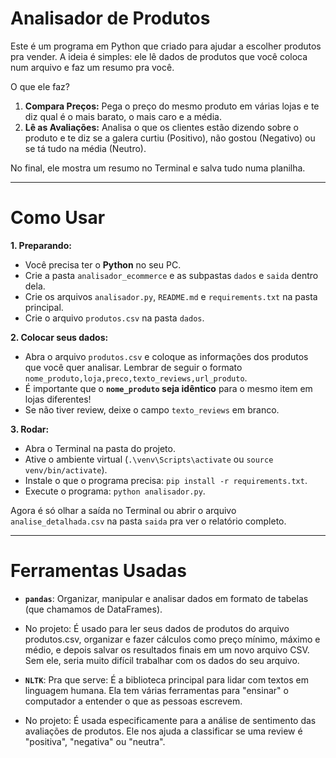 # Analisador de Produtos

Este é um programa em Python que criado para ajudar a escolher produtos pra vender. A ideia é simples: ele lê dados de produtos que você coloca num arquivo e faz um resumo pra você.

O que ele faz?

1.  **Compara Preços:** Pega o preço do mesmo produto em várias lojas e te diz qual é o mais barato, o mais caro e a média.
2.  **Lê as Avaliações:** Analisa o que os clientes estão dizendo sobre o produto e te diz se a galera curtiu (Positivo), não gostou (Negativo) ou se tá tudo na média (Neutro).

No final, ele mostra um resumo no Terminal e salva tudo numa planilha.

---

# Como Usar

**1. Preparando:**

* Você precisa ter o **Python** no seu PC.
* Crie a pasta `analisador_ecommerce` e as subpastas `dados` e `saida` dentro dela.
* Crie os arquivos `analisador.py`, `README.md` e `requirements.txt` na pasta principal.
* Crie o arquivo `produtos.csv` na pasta `dados`.

**2. Colocar seus dados:**

* Abra o arquivo `produtos.csv` e coloque as informações dos produtos que você quer analisar. Lembrar de seguir o formato `nome_produto,loja,preco,texto_reviews,url_produto`.
* É importante que o **`nome_produto` seja idêntico** para o mesmo item em lojas diferentes!
* Se não tiver review, deixe o campo `texto_reviews` em branco.

**3. Rodar:**

* Abra o Terminal na pasta do projeto.
* Ative o ambiente virtual (`.\venv\Scripts\activate` ou `source venv/bin/activate`).
* Instale o que o programa precisa: `pip install -r requirements.txt`.
* Execute o programa: `python analisador.py`.

Agora é só olhar a saída no Terminal ou abrir o arquivo `analise_detalhada.csv` na pasta `saida` pra ver o relatório completo.

---

# Ferramentas Usadas

* **`pandas`**: Organizar, manipular e analisar dados em formato de tabelas (que chamamos de DataFrames).

- No projeto: É usado para ler seus dados de produtos do arquivo produtos.csv, organizar e fazer cálculos como preço mínimo, máximo e médio, e depois salvar os resultados finais em um novo arquivo CSV. Sem ele, seria muito difícil trabalhar com os dados do seu arquivo.

* **`NLTK`**: Pra que serve: É a biblioteca principal para lidar com textos em linguagem humana. Ela tem várias ferramentas para "ensinar" o computador a entender o que as pessoas escrevem.

- No projeto: É usada especificamente para a análise de sentimento das avaliações de produtos. Ele nos ajuda a classificar se uma review é "positiva", "negativa" ou "neutra".